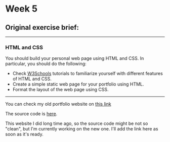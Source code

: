 # Week 5

## Original exercise brief:

---

### HTML and CSS

You should build your personal web page using HTML and CSS. In particular, you should do the following:

- Check [W3Schools](https://www.w3schools.com/html/default.asp) tutorials to familiarize yourself with different features of HTML and CSS.
- Create a simple static web page for your portfolio using HTML.
- Format the layout of the web page using CSS.

---

You can check my old portfolio website on [this link](https://sergeyyahdzhyiev.github.io/)

The source code is [here](https://github.com/SergeyYahdzhyiev/sergeyyahdzhyiev.github.io).

This website I did long time ago, so the source code might be not so "clean", but I'm currently working on the new one. I'll add the link here as soon as it's ready.
